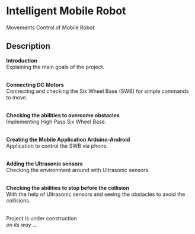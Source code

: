 # Intelligent Mobile Robot
Movements Control of Mobile Robot

## Description
<b>Introduction</b>
<br/>Explaining the main goals of the project.

<br/><b>Connecting DC Motors</b>
<br/>Connecting and checking the Six Wheel Base (SWB) for simple commands to move.

<br/><b>Checking the abilities to overcome obstacles</b>
<br/>Implementing High Pass Six Wheel Base.

<br/><b>Creating the Mobile Application Arduino-Android</b>
<br/>Application to control the SWB via phone.

<br/><b>Adding the Ultrasonic sensors</b>
<br/>Checking the environment around with Ultrasonic sensors.

<br/><b>Checking the abilities to stop before the collision</b>
<br/>With the help of Ultrasonic sensors and seeing the obstacles to avoid the collisions.

<br/>Project is under construction
<br/>_on its way ..._

